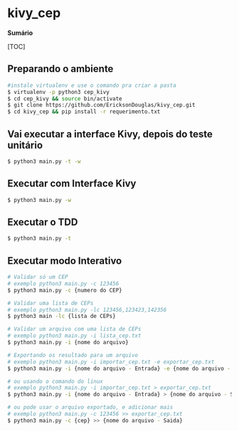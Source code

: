# **kivy_cep**

**Sumário**

[TOC]


## Preparando o ambiente

```sh
#instale virtualenv e use o comando pra criar a pasta
$ virtualenv -p python3 cep_kivy
$ cd cep_kivy && source bin/activate
$ git clone https://github.com/EricksonDouglas/kivy_cep.git
$ cd kivy_cep && pip install -r requerimento.txt
```

## Vai executar a interface Kivy,  depois do teste unitário
``` sh
$ python3 main.py -t -w
```
## Executar com Interface Kivy
``` sh
$ python3 main.py -w
```
## Executar o TDD
``` sh
$ python3 main.py -t
```
## Executar modo Interativo
``` sh
# Validar só um CEP
# exemplo python3 main.py -c 123456
$ python3 main.py -c {numero do CEP}

# Validar uma lista de CEPs
# exemplo python3 main.py -lc 123456,123423,142356
$ python3 main -lc {lista de CEPs}

# Validar um arquivo com uma lista de CEPs
# exemplo python3 main.py -i lista_cep.txt
$ python3 main.py -i {nome do arquivo}

# Exportando os resultado para um arquivo
# exemplo python3 main.py -i importar_cep.txt -e exportar_cep.txt
$ python3 main.py -i {nome do arquivo - Entrada} -e {nome do arquivo - Saida}

# ou usando o comando do linux
# exemplo python3 main.py -i importar_cep.txt > exportar_cep.txt
$ python3 main.py -i {nome do arquivo - Entrada} > {nome do arquivo - Saida}

# ou pode usar o arquivo exportado, e adicionar mais
# exemplo python3 main.py -c 123456 >> exportar_cep.txt
$ python3 main.py -c {cep} >> {nome do arquivo - Saida}
```

